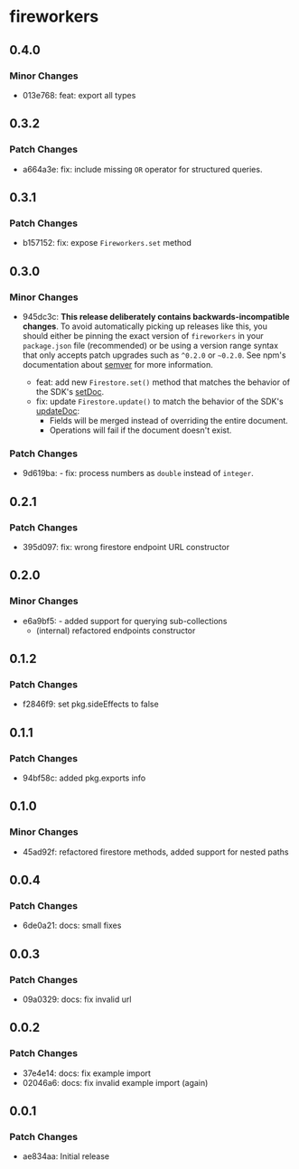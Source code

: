 # fireworkers

## 0.4.0

### Minor Changes

- 013e768: feat: export all types

## 0.3.2

### Patch Changes

- a664a3e: fix: include missing `OR` operator for structured queries.

## 0.3.1

### Patch Changes

- b157152: fix: expose `Fireworkers.set` method

## 0.3.0

### Minor Changes

- 945dc3c: **This release deliberately contains backwards-incompatible changes**. To avoid automatically picking up releases like this, you should either be pinning the exact version of `fireworkers` in your `package.json` file (recommended) or be using a version range syntax that only accepts patch upgrades such as `^0.2.0` or `~0.2.0`. See npm's documentation about [semver](https://docs.npmjs.com/cli/v6/using-npm/semver/) for more information.

  - feat: add new `Firestore.set()` method that matches the behavior of the SDK's [setDoc](https://firebase.google.com/docs/reference/js/firestore_.md#setdoc).
  - fix: update `Firestore.update()` to match the behavior of the SDK's [updateDoc](https://firebase.google.com/docs/reference/js/firestore_.md#updatedoc):
    - Fields will be merged instead of overriding the entire document.
    - Operations will fail if the document doesn't exist.

### Patch Changes

- 9d619ba: - fix: process numbers as `double` instead of `integer`.

## 0.2.1

### Patch Changes

- 395d097: fix: wrong firestore endpoint URL constructor

## 0.2.0

### Minor Changes

- e6a9bf5: - added support for querying sub-collections
  - (internal) refactored endpoints constructor

## 0.1.2

### Patch Changes

- f2846f9: set pkg.sideEffects to false

## 0.1.1

### Patch Changes

- 94bf58c: added pkg.exports info

## 0.1.0

### Minor Changes

- 45ad92f: refactored firestore methods, added support for nested paths

## 0.0.4

### Patch Changes

- 6de0a21: docs: small fixes

## 0.0.3

### Patch Changes

- 09a0329: docs: fix invalid url

## 0.0.2

### Patch Changes

- 37e4e14: docs: fix example import
- 02046a6: docs: fix invalid example import (again)

## 0.0.1

### Patch Changes

- ae834aa: Initial release
